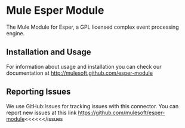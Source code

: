 Mule Esper Module
====================

The Mule Module for Esper, a GPL licensed complex event processing engine.

Installation and Usage
----------------------

For information about usage and installation you can check our documentation at http://mulesoft.github.com/esper-module

Reporting Issues
----------------

We use GitHub:Issues for tracking issues with this connector. You can report new issues at this link https://github.com/mulesoft/esper-module<<<<<</issues